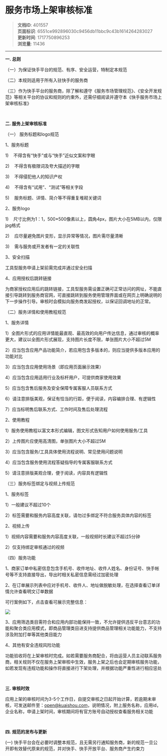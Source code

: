 # 服务市场上架审核标准

> **文档ID**: 401557  
> **页面标识**: 6551ce992896030c9456db11bbc9c43b1614264283027  
> **更新时间**: 1717750896253  
> **浏览量**: 11436

---

**一. 总则**

（一）为保证快手平台的规范、有序、安全运营，特制定本规范

（二）本规则适用于所有入驻快手的服务商

（三）作为快手平台的服务商，除了解和遵守《服务市场管理规范》、《安全开发规范》等相关平台的协议和规则的约束外，还需仔细阅读并遵守本《快手服务市场上架审核标准》

 

**二. 服务上架审核标准**

（一） 服务标题和logo规范

1、服务标题

1)    不得含有“快手”或与“快手”近似文案和字眼

2)    不得含有极限词及夸大描述的字眼

3)    不得侵犯他人的知识产权

4)    不得含有“试用”、“测试”等相关字段

5)    服务标题、详情、简介等不得重复堆砌关键词

2、服务logo

1)    尺寸比例为1：1，500\*500像素以上，圆角4px，图片大小在5MB以内，仅限jpg格式

2)    应尽量避免图片变形，显示异常等情况，图片需尽量清晰

3)    需与服务或开发者有一定的关联性

3、安全扫描

工具型服务申请上架前需完成并通过安全扫描

4、应用授权后跳转链接

为商家授权应用后的跳转链接，工具型服务需设置正确可正常访问的网址，不能直接引导跳转到服务商官网，可直接跳转到服务使用管理界面或在网页上明确说明的下一步操作引导。审核时会模拟向服务商发起授权，以保证回调地址的正常。

（二）服务详情和使用教程规范

1、服务详情

1）全图片形式的应用详情能最直观、最高效的向用户传达信息，通过审核的概率更大，建议以全图片形式展现，支持图片长度不限，单张图片大小不超过5M

2）应当包含应用产品功能简介，若应用包含多版本的，则应当提供多版本应用的功能对比

3）应当包含应用使用场景（即应用页面展示效果）

4）应当包含应用适用行业及标杆用户，可提供商家使用效果

5）应当包含售后服务及安全保障专属客服人员联系方式

6）请注意排版美观，保证有恰当的行距，便于阅读，内容编排合理、有逻辑性

7）应当标明售后联系方式、工作时间及售后处理流程

2、使用教程

1）服务使用教程以富文本形式编辑，图文形式告知用户如何使用服务/工具

2）上传图片应使用高清图，单张图片大小不超过5M

3）应当包含服务/工具具体使用流程说明、常见使用问题说明

4）应当包含服务使用流程答疑指导的专属客服联系方式

5）请注意排版美观合理，便于阅读，内容具有逻辑性

（三）服务标签绑定与视频上传规范

1、服务标签

1）一般建议不超过10个

2）标签需要和服务内容高度关联，请勿过多绑定不符合服务具体内容的标签

2、视频上传

1）视频内容需要和服务内容高度关联，一般视频时长建议不超过5分钟

2）仅支持绑定审核通过的视频

（四）服务功能

1、商家订单中私密信息包含手机号、收件地址、收件人姓名、身份证号、快手帐号等不支持直接导出，导出时相关私密信息需经过加密处理

2、在订单展示列表中应对手机号、收件人、地址做脱敏处理，在选择查看订单详情允许查看明文订单数据

可行案例如下，点击查看可展示完整信息：

![](https://p4-ec.ecukwai.com/kos/nlav10684/gravity-open-editor/zhengjiazhi/gravity-open-editor-1620629721401.png)

3、应用筛选类目需符合和应用内部功能保持一致，不允许提供违反平台意志的功能和聚合类应用模式，即商品管理类目进支持提供商品管理相关功能能力，不支持涉及附加打单等其他类目能力

4、其他有安全违规风险功能

功能验收将在上架审核时完成。如若需要服务商配合，将由运营人员主动联系服务商，相关规则不仅在服务上架审核中生效，服务上架之后也会定期审核服务功能，如若发现有违规功能和操作将直接进行下架处理，并根据功能严重性进行相应惩处

 

**三. 审核时效**

应用上架的审核时间为3-5个工作日，自提交审核之日起开始计算，若逾期未审核，可发送邮件至：[open@kuaishou.com](mailto:open@kuaishou.com)，说明情况，附上服务名称，应用id，企业名称，申请上架时间，审核期间将有官方账号自动授权查看服务相关功能

 

**四. 规范的发布与更新**

(一) 快手平台会在必要时调整本规范，且无需另行通知服务商，新的规范一旦公开即有效替代原来的规范，并对快手、快手开放平台、服务商产生约束力
